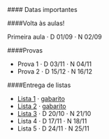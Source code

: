 
<div class="panel-heading">
#### Datas importantes
</div>

<div class="panel-body">

####Volta às aulas!

Primeira aula $\cdot$ D 01/09 $\cdot$ N 02/09

####Provas
- Prova 1 $\cdot$ D 03/11 $\cdot$ N 04/11
- Prova 2 $\cdot$ D 15/12 $\cdot$ N 16/12

####Entrega de listas

- [Lista 1](/bio208/static/pdfs/roteiros_listas/2014-roteiro-pratica1.pdf) $\cdot$ [gabarito](/bio208/static/pdfs/roteiros_listas/lista1_gabarito.pdf)
- [Lista 2](/bio208/static/pdfs/roteiros_listas/lista2.pdf) $\cdot$ [gabarito](/bio208/static/pdfs/roteiros_listas/lista2_gabarito.pdf)
- [Lista 3](/bio208/static/pdfs/roteiros_listas/lista3.pdf) $\cdot$ D 20/10 $\cdot$ N 21/10
- Lista 4 $\cdot$ D 17/11 $\cdot$ N 18/11
- Lista 5 $\cdot$ D 24/11 $\cdot$ N 25/11

<!--####Recuperação-->


</div>
